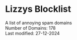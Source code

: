 # Lizzys Blocklist
A list of annoying spam domains<br>
Number of Domains: 178<br>
Last modified: 27-12-2024<br>
